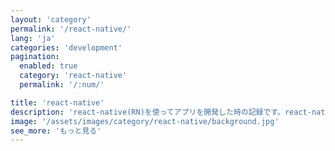 ```yaml
---
layout: 'category'
permalink: '/react-native/'
lang: 'ja'
categories: 'development'
pagination:
  enabled: true
  category: 'react-native'
  permalink: '/:num/'

title: 'react-native'
description: 'react-native(RN)を使ってアプリを開発した時の記録です。react-nativeや関連があるライブラリをどう使うかに関して共有します。'
image: '/assets/images/category/react-native/background.jpg'
see_more: 'もっと見る'
---
```

